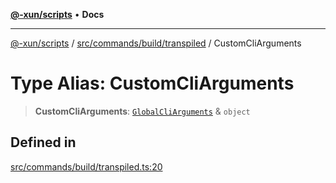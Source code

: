 [**@-xun/scripts**](../../../../../README.md) • **Docs**

***

[@-xun/scripts](../../../../../README.md) / [src/commands/build/transpiled](../README.md) / CustomCliArguments

# Type Alias: CustomCliArguments

> **CustomCliArguments**: [`GlobalCliArguments`](../../../../configure/type-aliases/GlobalCliArguments.md) & `object`

## Defined in

[src/commands/build/transpiled.ts:20](https://github.com/Xunnamius/xscripts/blob/61a6185ffd6f73d4fe8e86fde7ca0e419bd4f892/src/commands/build/transpiled.ts#L20)
